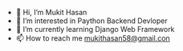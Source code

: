 - 👋 Hi, I’m Mukit Hasan
- 👀 I’m interested in Paython Backend Devloper
- 🌱 I’m currently learning Django Web Framework 
- 📫 How to reach me mukithasan58@gmail.con
